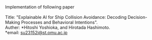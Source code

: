 Implementation of following paper<br><br>
Title: "Explainable AI for Ship Collision Avoidance: Decoding Decision-Making Processes and Behavioral Intentions".<br>
 Auther: *Hitoshi Yoshioka, and Hirotada Hashimoto.<br>
*email: su23152i@st.omu.ac.jp<br><br>
